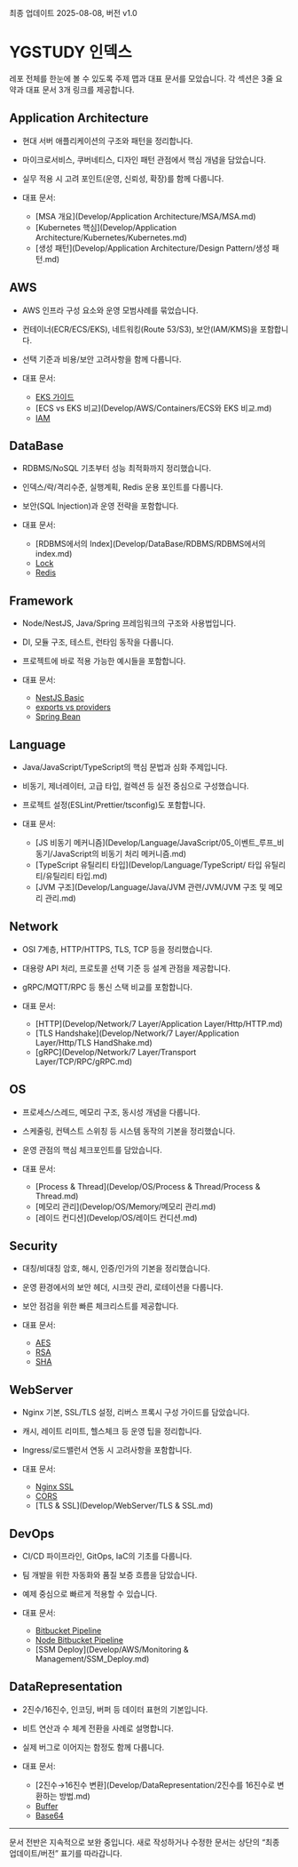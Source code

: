 최종 업데이트 2025-08-08, 버전 v1.0

# YGSTUDY 인덱스

레포 전체를 한눈에 볼 수 있도록 주제 맵과 대표 문서를 모았습니다. 각 섹션은 3줄 요약과 대표 문서 3개 링크를 제공합니다.

## Application Architecture
- 현대 서버 애플리케이션의 구조와 패턴을 정리합니다.
- 마이크로서비스, 쿠버네티스, 디자인 패턴 관점에서 핵심 개념을 담았습니다.
- 실무 적용 시 고려 포인트(운영, 신뢰성, 확장)를 함께 다룹니다.

- 대표 문서:
  - [MSA 개요](Develop/Application Architecture/MSA/MSA.md)
  - [Kubernetes 핵심](Develop/Application Architecture/Kubernetes/Kubernetes.md)
  - [생성 패턴](Develop/Application Architecture/Design Pattern/생성 패턴.md)

## AWS
- AWS 인프라 구성 요소와 운영 모범사례를 묶었습니다.
- 컨테이너(ECR/ECS/EKS), 네트워킹(Route 53/S3), 보안(IAM/KMS)을 포함합니다.
- 선택 기준과 비용/보안 고려사항을 함께 다룹니다.

- 대표 문서:
  - [EKS 가이드](Develop/AWS/Containers/EKS.md)
  - [ECS vs EKS 비교](Develop/AWS/Containers/ECS와 EKS 비교.md)
  - [IAM](Develop/AWS/Security/IAM.md)

## DataBase
- RDBMS/NoSQL 기초부터 성능 최적화까지 정리했습니다.
- 인덱스/락/격리수준, 실행계획, Redis 운용 포인트를 다룹니다.
- 보안(SQL Injection)과 운영 전략을 포함합니다.

- 대표 문서:
  - [RDBMS에서의 Index](Develop/DataBase/RDBMS/RDBMS에서의 index.md)
  - [Lock](Develop/DataBase/RDBMS/Lock.md)
  - [Redis](Develop/DataBase/NoSQL/Redis/Redis.md)

## Framework
- Node/NestJS, Java/Spring 프레임워크의 구조와 사용법입니다.
- DI, 모듈 구조, 테스트, 런타임 동작을 다룹니다.
- 프로젝트에 바로 적용 가능한 예시들을 포함합니다.

- 대표 문서:
  - [NestJS Basic](Develop/Framework/Node/NestJS/Basic.md)
  - [exports vs providers](Develop/Framework/Node/NestJS/exports_vs_providers.md)
  - [Spring Bean](Develop/Framework/Java/Spring/Bean.md)

## Language
- Java/JavaScript/TypeScript의 핵심 문법과 심화 주제입니다.
- 비동기, 제너레이터, 고급 타입, 컬렉션 등 실전 중심으로 구성했습니다.
- 프로젝트 설정(ESLint/Prettier/tsconfig)도 포함합니다.

- 대표 문서:
  - [JS 비동기 메커니즘](Develop/Language/JavaScript/05_이벤트_루프_비동기/JavaScript의 비동기 처리 메커니즘.md)
  - [TypeScript 유틸리티 타입](Develop/Language/TypeScript/ 타입 유틸리티/유틸리티 타입.md)
  - [JVM 구조](Develop/Language/Java/JVM 관련/JVM/JVM 구조 및 메모리 관리.md)

## Network
- OSI 7계층, HTTP/HTTPS, TLS, TCP 등을 정리했습니다.
- 대용량 API 처리, 프로토콜 선택 기준 등 설계 관점을 제공합니다.
- gRPC/MQTT/RPC 등 통신 스택 비교를 포함합니다.

- 대표 문서:
  - [HTTP](Develop/Network/7 Layer/Application Layer/Http/HTTP.md)
  - [TLS Handshake](Develop/Network/7 Layer/Application Layer/Http/TLS HandShake.md)
  - [gRPC](Develop/Network/7 Layer/Transport Layer/TCP/RPC/gRPC.md)

## OS
- 프로세스/스레드, 메모리 구조, 동시성 개념을 다룹니다.
- 스케줄링, 컨텍스트 스위칭 등 시스템 동작의 기본을 정리했습니다.
- 운영 관점의 핵심 체크포인트를 담았습니다.

- 대표 문서:
  - [Process & Thread](Develop/OS/Process & Thread/Process & Thread.md)
  - [메모리 관리](Develop/OS/Memory/메모리 관리.md)
  - [레이드 컨디션](Develop/OS/레이드 컨디션.md)

## Security
- 대칭/비대칭 암호, 해시, 인증/인가의 기본을 정리했습니다.
- 운영 환경에서의 보안 헤더, 시크릿 관리, 로테이션을 다룹니다.
- 보안 점검을 위한 빠른 체크리스트를 제공합니다.

- 대표 문서:
  - [AES](Develop/Security/AES.md)
  - [RSA](Develop/Security/RSA.md)
  - [SHA](Develop/Security/SHA.md)

## WebServer
- Nginx 기본, SSL/TLS 설정, 리버스 프록시 구성 가이드를 담았습니다.
- 캐시, 레이트 리미트, 헬스체크 등 운영 팁을 정리합니다.
- Ingress/로드밸런서 연동 시 고려사항을 포함합니다.

- 대표 문서:
  - [Nginx SSL](Develop/WebServer/Nginx/SSL.md)
  - [CORS](Develop/WebServer/Nginx/CORS.md)
  - [TLS & SSL](Develop/WebServer/TLS & SSL.md)

## DevOps
- CI/CD 파이프라인, GitOps, IaC의 기초를 다룹니다.
- 팀 개발을 위한 자동화와 품질 보증 흐름을 담았습니다.
- 예제 중심으로 빠르게 적용할 수 있습니다.

- 대표 문서:
  - [Bitbucket Pipeline](Develop/DevOps/CI_CD/Bitbucket_Pipeline.md)
  - [Node Bitbucket Pipeline](Develop/Framework/Node/Bitbucket_Pipeline.md)
  - [SSM Deploy](Develop/AWS/Monitoring & Management/SSM_Deploy.md)

## DataRepresentation
- 2진수/16진수, 인코딩, 버퍼 등 데이터 표현의 기본입니다.
- 비트 연산과 수 체계 전환을 사례로 설명합니다.
- 실제 버그로 이어지는 함정도 함께 다룹니다.

- 대표 문서:
  - [2진수→16진수 변환](Develop/DataRepresentation/2진수를 16진수로 변환하는 방법.md)
  - [Buffer](Develop/DataRepresentation/Buffer.md)
  - [Base64](Develop/DataRepresentation/Encoding/Base64.md)

---

문서 전반은 지속적으로 보완 중입니다. 새로 작성하거나 수정한 문서는 상단의 “최종 업데이트/버전” 표기를 따라갑니다.

